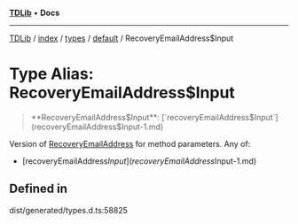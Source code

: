 [**TDLib**](../../../../../../README.md) • **Docs**

***

[TDLib](../../../../../../modules.md) / [index](../../../../../README.md) / [types](../../../README.md) / [default](../README.md) / RecoveryEmailAddress$Input

# Type Alias: RecoveryEmailAddress$Input

> **RecoveryEmailAddress$Input**: [`recoveryEmailAddress$Input`](recoveryEmailAddress$Input-1.md)

Version of [RecoveryEmailAddress](RecoveryEmailAddress.md) for method parameters.
Any of:
- [recoveryEmailAddress$Input](recoveryEmailAddress$Input-1.md)

## Defined in

dist/generated/types.d.ts:58825
